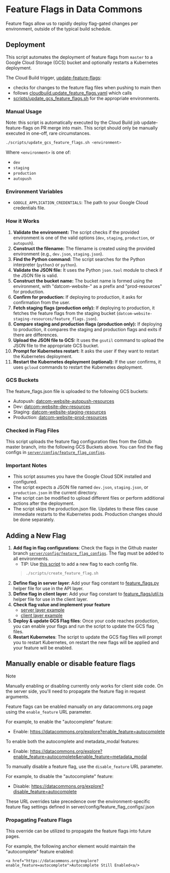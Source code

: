 # Feature Flags in Data Commons

Feature flags allow us to rapidly deploy flag-gated changes per environment, outside of the typical build schedule.

## Deployment

This script automates the deployment of feature flags from `master` to a Google Cloud Storage (GCS) bucket and optionally restarts a Kubernetes deployment.

The Cloud Build trigger, [update-feature-flags](https://pantheon.corp.google.com/cloud-build/triggers?e=13803378&mods=-monitoring_api_staging&project=datcom-ci&pageState=(%22triggers%22:(%22f%22:%22%255B%257B_22k_22_3A_22_22_2C_22t_22_3A10_2C_22v_22_3A_22_5C_22update-feature-flags_5C_22_22%257D%255D%22))):
*  checks for changes to the feature flag files when pushing to main then 
* follows [cloudbuild.update_feature_flags.yaml](https://github.com/datacommonsorg/website/blob/master/build/ci/cloudbuild.update_feature_flags.yaml) which calls
* [scripts/update_gcs_feature_flags.sh](https://github.com/datacommonsorg/website/blob/master/scripts/update_gcs_feature_flags.sh) for the appropriate environments.  

### Manual Usage

Note: this script is automatically executed by the Cloud Build job update-feature-flags on PR merge into main. This script should only be manually executed in one-off, rare circumstances.

```bash
./scripts/update_gcs_feature_flags.sh <environment>
```

Where `<environment>` is one of:

* `dev`
* `staging`
* `production`
* `autopush`

### Environment Variables

* `GOOGLE_APPLICATION_CREDENTIALS`: The path to your Google Cloud credentials file.

### How it Works

1. **Validate the environment:** The script checks if the provided environment is one of the valid options (`dev`, `staging`, `production`, or `autopush`).
2. **Construct the filename:** The filename is created using the provided environment (e.g., `dev.json`, `staging.json`).
3. **Find the Python command:** The script searches for the Python interpreter (`python3` or `python`).
4. **Validate the JSON file:** It uses the Python `json.tool` module to check if the JSON file is valid.
5. **Construct the bucket name:** The bucket name is formed using the environment, with "datcom-website-" as a prefix and "prod-resources" for production.
6. **Confirm for production:** If deploying to production, it asks for confirmation from the user.
7. **Fetch staging flags (production only):** If deploying to production, it fetches the feature flags from the staging bucket (`datcom-website-staging-resources/feature_flags.json`).
8. **Compare staging and production flags (production only):** If deploying to production, it compares the staging and production flags and exits if there are differences.
9. **Upload the JSON file to GCS:** It uses the `gsutil` command to upload the JSON file to the appropriate GCS bucket.
10. **Prompt for Kubernetes restart:** It asks the user if they want to restart the Kubernetes deployment.
11. **Restart the Kubernetes deployment (optional):** If the user confirms, it uses `gcloud` commands to restart the Kubernetes deployment.

### GCS Buckets

The feature_flags.json file is uploaded to the following GCS buckets:
* Autopush: [datcom-website-autopush-resources](https://pantheon.corp.google.com/storage/browser/datcom-website-autopush-resources;tab=objects?e=13803378&mods=-monitoring_api_staging&project=datcom-ci)
* Dev: [datcom-website-dev-resources](https://pantheon.corp.google.com/storage/browser/datcom-website-dev-resources;tab=objects?e=13803378&mods=-monitoring_api_staging&project=datcom-ci)
* Staging: [datcom-website-staging-resources](https://pantheon.corp.google.com/storage/browser/datcom-website-staging-resources;tab=objects?e=13803378&mods=-monitoring_api_staging&project=datcom-ci&prefix=&forceOnObjectsSortingFiltering=false)
* Production: [datcom-website-prod-resources](https://pantheon.corp.google.com/storage/browser/datcom-website-prod-resources;tab=objects?e=13803378&mods=-monitoring_api_staging&project=datcom-ci&prefix=&forceOnObjectsSortingFiltering=false)

### Checked in Flag Files

This script uploads the feature flag configuration files from the Github master branch, into the following GCS Buckets above. You can find the flag configs in [`server/config/feature_flag_configs`](https://github.com/datacommonsorg/website/tree/9ed3b4aa8639056a410befcb0df1bc2373f33807/server/config/feature_flag_configs).


### Important Notes

* This script assumes you have the Google Cloud SDK installed and configured.
* The script expects a JSON file named `dev.json`, `staging.json`, or `production.json` in the current directory.
* The script can be modified to upload different files or perform additional actions after the deployment.
* The script skips the production.json file. Updates to these files cause immediate restarts to the Kubernetes pods. Production changes should be done separately.

## Adding a New Flag

1. **Add flag in flag configurations**: Check the flags in the Github master branch [`server/config/feature_flag_configs`](https://github.com/datacommonsorg/website/tree/master/server/config/feature_flag_configs). The flag must be added to all environments.
    * TIP: Use [this script](https://github.com/datacommonsorg/website/tree/master/scripts/create_feature_flag.sh) to add a new flag to each config file.
    > ```bash
    > ./scripts/create_feature_flag.sh
    > ```
2. **Define flag in server layer**: Add your flag constant to [feature_flags.py](https://github.com/datacommonsorg/website/blob/master/server/lib/feature_flags.py#L19) helper file for use in the API layer.
3. **Define flag in client layer**: Add your flag constant to [feature_flags/util.ts](https://github.com/datacommonsorg/website/blob/master/static/js/shared/feature_flags/util.ts#L18) helper file for use in the client layer.
4. **Check flag value and implement your feature**
    * [server layer example](https://github.com/datacommonsorg/website/blob/53ea3aa41e8478526bb2052b1738d7146f180d2f/server/routes/shared_api/autocomplete/autocomplete.py#L62)
    * [client layer example](https://github.com/datacommonsorg/website/blob/53ea3aa41e8478526bb2052b1738d7146f180d2f/static/js/apps/visualization/main.ts#L35)
5. **Deploy & update GCS Flag files**: Once your code reaches production, you can enable your flags and run the script to update the GCS flag files.
6. **Restart Kubernetes**: The script to update the GCS flag files will prompt you to restart Kubernetes, on restart the new flags will be applied and your feature will be enabled.

## Manually enable or disable feature flags

> [!NOTE]
> Manually enabling or disabling currently only works for client side code. On the server side, you'll need to
> propagate the feature flag in request arguments.

Feature flags can be enabled manually on any datacommons.org page using the `enable_feature` URL parameter.

For example, to enable the "autocomplete" feature:

* Enable: https://datacommons.org/explore?enable_feature=autocomplete

To enable both the autocomplete and metadata_modal features:

* Enable: https://datacommons.org/explore?enable_feature=autocomplete&enable_feature=metadata_modal

To manually disable a feature flag, use the `disable_feature` URL parameter.

For example, to disable the "autocomplete" feature:

* Disable: https://datacommons.org/explore?disable_feature=autocomplete

These URL overrides take precedence over the environment-specific feature flag settings defined in server/config/feature_flag_configs/<environment>.json

### Propagating Feature Flags

This override can be utilized to propagate the feature flags into future pages.

For example, the following anchor element would maintain the "autocomplete" feature enabled:

`<a href="https://datacommons.org/explore?enable_feature=autocomplete">Autocomplete Still Enabled<a/>`
